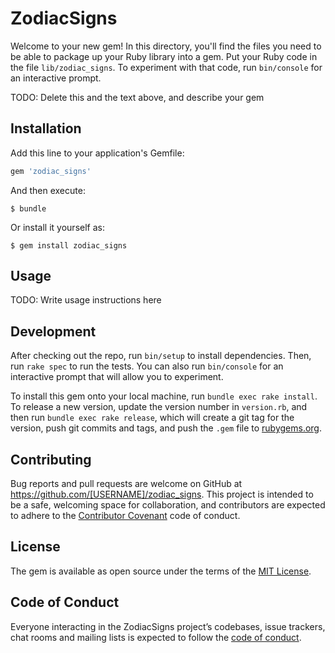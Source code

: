 # ZodiacSigns

Welcome to your new gem! In this directory, you'll find the files you need to be able to package up your Ruby library into a gem. Put your Ruby code in the file `lib/zodiac_signs`. To experiment with that code, run `bin/console` for an interactive prompt.

TODO: Delete this and the text above, and describe your gem

## Installation

Add this line to your application's Gemfile:

```ruby
gem 'zodiac_signs'
```

And then execute:

    $ bundle

Or install it yourself as:

    $ gem install zodiac_signs

## Usage

TODO: Write usage instructions here

## Development

After checking out the repo, run `bin/setup` to install dependencies. Then, run `rake spec` to run the tests. You can also run `bin/console` for an interactive prompt that will allow you to experiment.

To install this gem onto your local machine, run `bundle exec rake install`. To release a new version, update the version number in `version.rb`, and then run `bundle exec rake release`, which will create a git tag for the version, push git commits and tags, and push the `.gem` file to [rubygems.org](https://rubygems.org).

## Contributing

Bug reports and pull requests are welcome on GitHub at https://github.com/[USERNAME]/zodiac_signs. This project is intended to be a safe, welcoming space for collaboration, and contributors are expected to adhere to the [Contributor Covenant](http://contributor-covenant.org) code of conduct.

## License

The gem is available as open source under the terms of the [MIT License](https://opensource.org/licenses/MIT).

## Code of Conduct

Everyone interacting in the ZodiacSigns project’s codebases, issue trackers, chat rooms and mailing lists is expected to follow the [code of conduct](https://github.com/[USERNAME]/zodiac_signs/blob/master/CODE_OF_CONDUCT.md).
